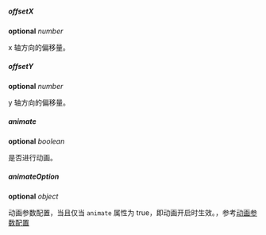 ##### offsetX

<description>**optional** _number_ </description>

x 轴方向的偏移量。

##### offsetY

<description>**optional** _number_ </description>

y 轴方向的偏移量。

##### animate

<description>**optional** _boolean_ </description>

是否进行动画。

##### animateOption

<description>**optional** _object_ </description>

动画参数配置，当且仅当 `animate` 属性为 true，即动画开启时生效。，参考[动画参数配置](/zh/docs/api/options/animation)
